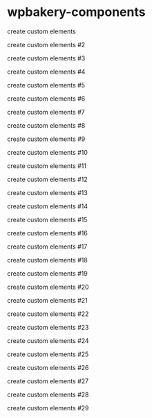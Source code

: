 # wpbakery-components

create custom elements

create custom elements #2

create custom elements #3

create custom elements #4

create custom elements #5

create custom elements #6

create custom elements #7

create custom elements #8

create custom elements #9

create custom elements #10

create custom elements #11

create custom elements #12

create custom elements #13

create custom elements #14

create custom elements #15

create custom elements #16

create custom elements #17

create custom elements #18

create custom elements #19

create custom elements #20

create custom elements #21

create custom elements #22

create custom elements #23

create custom elements #24

create custom elements #25

create custom elements #26

create custom elements #27

create custom elements #28

create custom elements #29